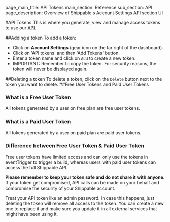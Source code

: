page_main_title: API Tokens
main_section: Reference
sub_section: API
page_description: Overview of Shippable's Account Settings API section UI

#API Tokens
This is where you generate, view and manage access tokens to use our [API](/reference/api-overview).

##Adding a token
To add a token:

- Click on **Account Settings** (gear icon on the far right of the dashboard).
- Click on 'API tokens' and then 'Add Tokens' button.
- Enter a token name and click on `Add` to create a new token.
- IMPORTANT: Remember to copy the token. For security reasons, the token will never
be displayed again.

##Deleting a token
To delete a token, click on the `Delete` button next to the token you want to delete.
##Free User Tokens and Paid User Tokens
### What is a Free User Token
All tokens generated by a user on free plan are free user tokens.
### What is a Paid User Token
All tokens generated by a user on paid plan are paid user tokens.
### Difference between Free User Token & Paid User Token
Free user tokens have limited access and can only use the tokens in eventTrigger to trigger a build, whereas users with paid user tokens can access the full Shippable API.

**Please remember to keep your token safe and do not share it with anyone.** If your token get compromised, API calls can be made on your behalf and compromise the security of your Shippable account.

Treat your API token like an admin password. In case this happens, just deleting the token will remove all access to the token. You can create a new one to replace it and make sure you update it in all external services that might have been using it.
